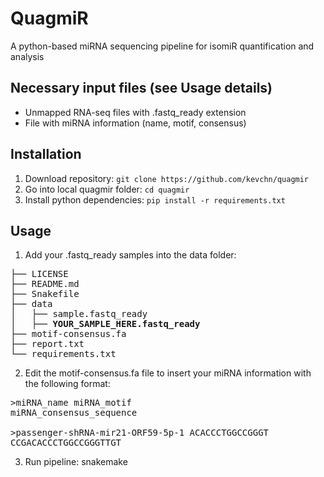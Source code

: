# QuagmiR
A python-based miRNA sequencing pipeline for isomiR quantification and analysis

## Necessary input files (see Usage details)
- Unmapped RNA-seq files  with .fastq_ready extension
- File with miRNA information (name, motif, consensus)

## Installation
1. Download repository: `git clone https://github.com/kevchn/quagmir`
2. Go into local quagmir folder: `cd quagmir`
3. Install python dependencies: `pip install -r requirements.txt`

## Usage
1. Add your .fastq_ready samples into the data folder:
<pre>
├── LICENSE
├── README.md
├── Snakefile
├── data
│   ├── sample.fastq_ready
│   ├── <b>YOUR_SAMPLE_HERE.fastq_ready</b>
├── motif-consensus.fa
├── report.txt
└── requirements.txt
</pre>
2. Edit the motif-consensus.fa file to insert your miRNA information with the following format:
<pre>
>miRNA_name miRNA_motif
miRNA_consensus_sequence

>passenger-shRNA-mir21-ORF59-5p-1 ACACCCTGGCCGGGT
CCGACACCCTGGCCGGGTTGT
</pre>
3. Run pipeline: snakemake
